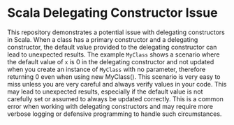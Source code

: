 # Scala Delegating Constructor Issue

This repository demonstrates a potential issue with delegating constructors in Scala. When a class has a primary constructor and a delegating constructor, the default value provided to the delegating constructor can lead to unexpected results. The example `MyClass` shows a scenario where the default value of `x` is 0 in the delegating constructor and not updated when you create an instance of `MyClass` with no parameter, therefore returning 0 even when using new MyClass(). This scenario is very easy to miss unless you are very careful and always verify values in your code. This may lead to unexpected results, especially if the default value is not carefully set or assumed to always be updated correctly. This is a common error when working with delegating constructors and may require more verbose logging or defensive programming to handle such circumstances.